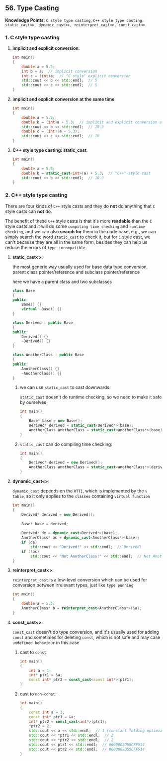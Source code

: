 ## 56. Type Casting

**Knowledge Points**: `C style type casting`, `C++ style type casting: static_cast<>, dynamic_cast<>, reinterpret_cast<>, const_cast<>`

### 1. C style type casting

1. **implicit and explicit conversion**: 

    ```c++
    int main()
    {
        double a = 5.5;
        int b = a;  // implicit conversion
        int c = (int)a;  // "C style" explicit conversion
        std::cout << b << std::endl;  // 5
        std::cout << c << std::endl;  // 5
    }
    ```

2. **implicit and explicit conversion at the same time**:

    ```c++
    int main()
    {
        double a = 5.5;
        double b = (int)a + 5.3;  // implicit and explicit conversion at the same time
        std::cout << b << std::endl;  // 10.3
        double c = (int)(a + 5.3); 
        std::cout << c << std::endl;  // 10
    }
    ```

3. **C++ style type casting: static_cast**: 

    ```c++
    int main()
    {
        double a = 5.5;
        double b = static_cast<int>(a) + 5.3;  // "C++"-style cast
        std::cout << b << std::endl;  // 10.3
    }
    ```

### 2. C++ style type casting

There are four kinds of `C++` style casts and they do **not** do anything that `C` style casts can **not** do.

The benefit of these `C++` style casts is that it's more **readable** than the `C` style casts and it will do some `compiling time checking` and `runtime checking`, and we can also **search for** them in the code base, e.g., we can simply search the word `static_cast` to check it, but for `C` style cast, we can't because they are all in the same form, besides they can help us reduce the errors of `type incompatible`

1. **static_cast<>**: 

    the most generic way usually used for base data type conversion, parent class pointer/reference and subclass pointer/reference

    here we have a parent class and two subclasses

    ```c++
    class Base
    {
    public:
        Base() {}
        virtual ~Base() {}
    }
    
    class Derived : public Base
    {
    public:
        Derived() {}
        ~Derived() {}
    }
    
    class AnotherClass : public Base
    {
    public:
        AnotherClass() {}
        ~AnotherClass() {}
    }
    ```

    1. we can use `static_cast` to cast downwards: 

        `static_cast` doesn't do runtime checking, so we need to make it safe by ourselves

        ```c++
        int main()
        {
            Base* base = new Base();
            Derived* derived = static_cast<Derived*>(base);
            AnotherClass anotherClass = static_cast<anotherClass*>(base);  // Not safe!
        }
        ```

    2. `static_cast` can do compiling time checking: 

        ```c++
        int main()
        {
            Derived* derived = new Derived();
            AnotherClass anotherClass = static_cast<anotherClass*>(derived);  // Wrong! compile error
        }
        ```

2. **dynamic_cast<>**: 

    `dynamic_cast` depends on the `RTTI`, which is implemented by the `v table`, so it only applies to the `classes` containing `virtual function`

    ```c++
    int main()
    {
        Derived* derived = new Derived();
        
        Base* base = derived;
        
        Derived* de = dynamic_cast<Derived*>(base);
        AnotherClass* ac = dynamic_cast<AnotherClass*>(base);
        if (de)
            std::cout << "Derived!" << std::endl;  // Derived!
        if (!ac)
            std::cout << "Not AnotherClass!" << std::endl;  // Not AnotherClass!
    }
    ```

3. **reinterpret_cast<>**: 

    `reinterpret_cast` is a low-level conversion which can be used for conversion between irrelevant types, just like `type punning`

    ```c++
    int main()
    {
        double a = 5.5;
       	AnotherClass* b = reinterpret_cast<AnotherClass*>(&a);
    }
    ```

4. **const_cast<>**: 

    `const_cast` doesn't do type conversion, and it's usually used for adding `const` and sometimes for deleting `const`, which is not safe and may case `undefined behaviour` in this case

    1. cast to `const`: 

        ```c++
        int main()
        {
            int a = 1;
            int* ptr1 = &a;
            const int* ptr2 = const_cast<const int*>(ptr1);
        }
        ```

    2. cast to `non-const`: 

        ```c++
        int main()
        {
            const int a = 1;
            const int* ptr1 = &a;
            int* ptr2 = const_cast<int*>(ptr1);
            *ptr2 = 2;
            std::cout << a << std::endl;  // 1 (constant folding optimization)
            std::cout << *ptr1 << std::endl;  // 2
            std::cout << *ptr2 << std::endl;  // 2
            std::cout << ptr1 << std::endl;  // 0000002D55CFF514
            std::cout << ptr2 << std::endl;  // 0000002D55CFF514
        }
        ```

